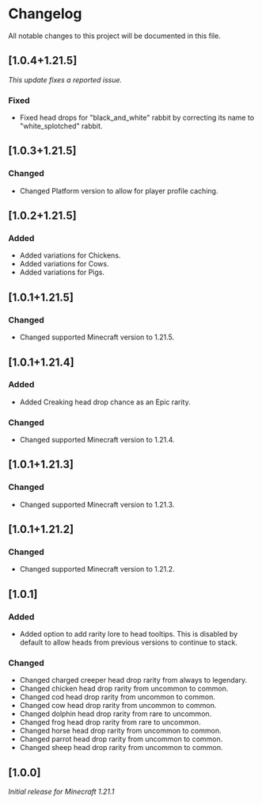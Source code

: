 # Changelog

All notable changes to this project will be documented in this file.

## [1.0.4+1.21.5]

_This update fixes a reported issue._

### Fixed

- Fixed head drops for "black_and_white" rabbit by correcting its name to "white_splotched" rabbit.

## [1.0.3+1.21.5]

### Changed

- Changed Platform version to allow for player profile caching.

## [1.0.2+1.21.5]

### Added

- Added variations for Chickens.
- Added variations for Cows.
- Added variations for Pigs.

## [1.0.1+1.21.5]

### Changed

- Changed supported Minecraft version to 1.21.5.

## [1.0.1+1.21.4]

### Added

- Added Creaking head drop chance as an Epic rarity.

### Changed

- Changed supported Minecraft version to 1.21.4.

## [1.0.1+1.21.3]

### Changed

- Changed supported Minecraft version to 1.21.3.

## [1.0.1+1.21.2]

### Changed

- Changed supported Minecraft version to 1.21.2.

## [1.0.1]

### Added

- Added option to add rarity lore to head tooltips. 
This is disabled by default to allow heads from previous versions to continue to stack.

### Changed

- Changed charged creeper head drop rarity from always to legendary.
- Changed chicken head drop rarity from uncommon to common.
- Changed cod head drop rarity from uncommon to common.
- Changed cow head drop rarity from uncommon to common.
- Changed dolphin head drop rarity from rare to uncommon.
- Changed frog head drop rarity from rare to uncommon.
- Changed horse head drop rarity from uncommon to common.
- Changed parrot head drop rarity from uncommon to common.
- Changed sheep head drop rarity from uncommon to common.

## [1.0.0]

_Initial release for Minecraft 1.21.1_